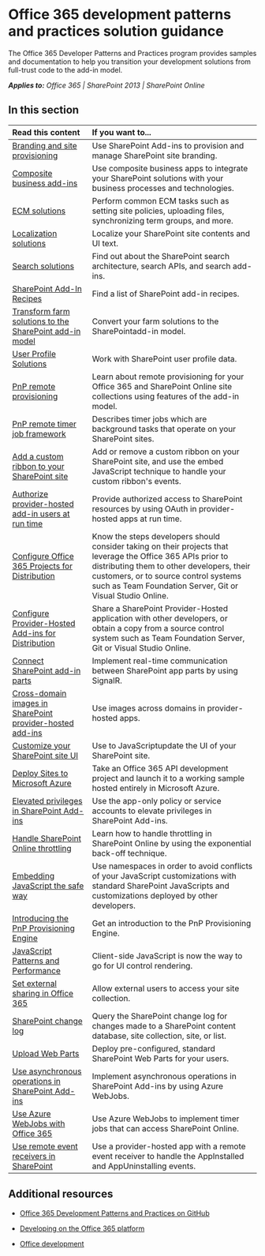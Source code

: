 # Office 365 development patterns and practices solution guidance

The Office 365 Developer Patterns and Practices program provides samples and documentation to help you transition your development solutions from full-trust code to the add-in model.

_**Applies to:** Office 365 | SharePoint 2013 | SharePoint Online_

## In this section

|**Read this content**|**If you want to...**|
|:-----|:-----|
|[Branding and site provisioning](Branding-and-site-provisioning-solutions-for-SharePoint.md)|Use SharePoint Add-ins to provision and manage SharePoint site branding.|
|[Composite business add-ins](Composite-buisness-apps-for-SharePoint.md)|Use composite business apps to integrate your SharePoint solutions with your business processes and technologies. |
|[ECM solutions](Enterprise-Content-Management-solutions-for-SharePoint-2013-and-SharePoint-Online.md)|Perform common ECM tasks such as setting site policies, uploading files, synchronizing term groups, and more.|
|[Localization solutions](localization-solutions-for-sharepoint-2013-and-sharepoint-online.md)|Localize your SharePoint site contents and UI text.|
|[Search solutions](search-solutions-in-sharepoint-2013-and-sharepoint-online.md)|Find out about the SharePoint search architecture, search APIs, and search add-ins.|
|[SharePoint Add-In Recipes](sharepoint-add-in-recipes.md)|Find a list of SharePoint add-in recipes.|
|[Transform farm solutions to the SharePoint add-in model](Transform-farm-solutions-to-the-SharePoint-app-model.md)|Convert your farm solutions to the SharePointadd-in model.|
|[User Profile Solutions](user-profile-solutions-for-sharepoint.md)|Work with SharePoint user profile data.|
|[PnP remote provisioning](pnp-remote-provisioning.md)|Learn about remote provisioning for your Office 365 and SharePoint Online site collections using features of the add-in model.|
|[PnP remote timer job framework](pnp-remote-timer-job-framework.md)|Describes timer jobs which are background tasks that operate on your SharePoint sites.|
|[Add a custom ribbon to your SharePoint site](Add-a-custom-ribbon-to-your-SharePoint-site.md)|Add or remove a custom ribbon on your SharePoint site, and use the embed JavaScript technique to handle your custom ribbon's events.|
|[Authorize provider-hosted add-in users at run time](authorize-provider-hosted-add-in-users-at-run-time-by-using-oauth.md)|Provide authorized access to SharePoint resources by using OAuth in provider-hosted apps at run time.|
|[Configure Office 365 Projects for Distribution](Configure-O365Api-Project-For-Distribution.md)|Know the steps developers should consider taking on their projects that leverage the Office 365 APIs prior to distributing them to other developers, their customers, or to source control systems such as Team Foundation Server, Git or Visual Studio Online.|
|[Configure Provider-Hosted Add-ins for Distribution](Configure-SP-Provider-Hosted-Apps-For-Distribution.md)|Share a SharePoint Provider-Hosted application with other developers, or obtain a copy from a source control system such as Team Foundation Server, Git or Visual Studio Online.|
|[Connect SharePoint add-in parts](Connect-SharePoint-app-parts-by-using-SignalR.md)|Implement real-time communication between SharePoint app parts by using SignalR. |
|[Cross-domain images in SharePoint provider-hosted add-ins](cross-domain-images-in-sharepoint-provider-hosted-add-ins.md)|Use images across domains in provider-hosted apps.|
|[Customize your SharePoint site UI](Customize-your-SharePoint-site-UI-by-using-JavaScript.md)|Use to JavaScriptupdate the UI of your SharePoint site.|
|[Deploy Sites to Microsoft Azure](Move-O365Api-Project-from-Dev-To-Prod.md)|Take an Office 365 API development project and launch it to a working sample hosted entirely in Microsoft Azure.|
|[Elevated privileges in SharePoint Add-ins](elevated-privileges-in-sharepoint-add-ins.md)|Use the app-only policy or service accounts to elevate privileges in SharePoint Add-ins.|
|[Handle SharePoint Online throttling](Handle-SharePoint-Online-throttling-by-using-exponential-back-off.md)|Learn how to handle throttling in SharePoint Online by using the exponential back-off technique.|
|[Embedding JavaScript the safe way](Embedding-JavaScript-into-SharePoint.md)|Use namespaces in order to avoid conflicts of your JavaScript customizations with standard SharePoint JavaScripts and customizations deployed by other developers.|
|[Introducing the PnP Provisioning Engine](Introducing-the-PnP-Provisioning-Engine.md)|Get an introduction to the PnP Provisioning Engine.|
|[JavaScript Patterns and Performance](javascript-patterns-and-performance.md)|Client-side JavaScript is now the way to go for UI control rendering.|
|[Set external sharing in Office 365](Set-external-sharing-on-site-collections-in-Office-365.md)|Allow external users to access your site collection.|
|[SharePoint change log](query-sharepoint-change-log-with-changequery-and-changeToken.md)|Query the SharePoint change log for changes made to a SharePoint content database, site collection, site, or list.|
|[Upload Web Parts](upload-web-parts-in-sharepoint.md)|Deploy pre-configured, standard SharePoint Web Parts for your users.|
|[Use asynchronous operations in SharePoint Add-ins](use-asynchronous-operations-in-sharepoint-add-ins.md)|Implement asynchronous operations in SharePoint Add-ins by using Azure WebJobs.|
|[Use Azure WebJobs with Office 365](Use-Microsoft-Azure-WebJobs-with-Office-365.md)|Use Azure WebJobs to implement timer jobs that can access SharePoint Online.|
|[Use remote event receivers in SharePoint](Use-remote-event-receivers-in-SharePoint.md)|Use a provider-hosted app with a remote event receiver to handle the AppInstalled and AppUninstalling events. |

## Additional resources
<a name="bk_addresources"> </a>

-  [Office 365 Development Patterns and Practices on GitHub](https://github.com/OfficeDev/PnP)
    
-  [Developing on the Office 365 platform](http://msdn.microsoft.com/en-us/office/office365/howto/platform-development-overview)
    
-  [Office development](http://msdn.microsoft.com/en-us/library/office/dn467914%28v=office.15%29.aspx)

